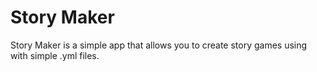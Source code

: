 # Story Maker

Story Maker is a simple app that allows you to create story games using with simple .yml files.
